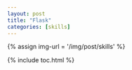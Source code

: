 ```yaml
---
layout: post
title: "Flask"
categories: [skills]
---
```


{% assign img-url = '/img/post/skills' %}

{% include toc.html %}

